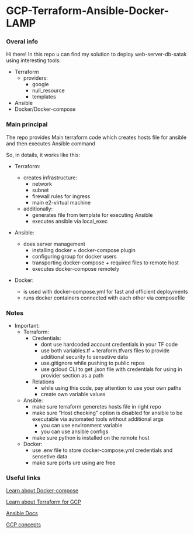 # GCP-Terraform-Ansible-Docker-LAMP
### Overal info ###
Hi there!
In this repo u can find my solution to deploy web-server-db-satak using interesting tools:
- Terraform
  - providers:
    - google
    - null_resource
    - templates
- Ansible 
- Docker/Docker-compose

### Main principal ###

The repo provides Main terraform code which creates hosts file for ansible and then executes Ansible command

So, in details, it works like this:

- Terraform:
  - creates infrastructure:
    - network
    - subnet
    - firewall rules for ingress
    - main e2-virtual machine
  - additionally:
    - generates file from template for executing Ansible
    - executes ansible via local_exec
    
- Ansible:
  - does server management
    - installing docker + docker-compose plugin
    - configuring group for docker users
    - transporting docker-compose + required files to remote host
    - executes docker-compose remotely
    
- Docker:
  - is used with docker-compose.yml for fast and officient deployments
  - runs docker containers connected with each other via composefile
  
### Notes ###
- Important:
  - Terraform:
    - Credentials:
      - dont use hardcoded account credentials in your TF code
      - use both variables.tf + teraform.tfvars files to provide additional security to sensetive data
      - use.gitignore while pushing to public repos
      - use gcloud CLI to get .json file with credentials for using in provider section as a path
    - Relations 
      - while using this code, pay attention to use your own paths
      - create own variable values
  - Ansible:
    - make sure terraform generetes hosts file in right repo
    - make sure "Host checking" option is disabled for ansible to be executable via automated tools without additional args
      - you can use environment variable
      - you can use ansible configs
    - make sure python is installed on the remote host
  - Docker:
    - use .env file to store docker-compose.yml credentials and sensetive data
    - make sure ports ure using are free
    
    
### Useful links ###
[Learn about Docker-compose](https://docs.docker.com/compose/)

[Learn about Terraform for GCP](https://registry.terraform.io/providers/hashicorp/google/latest/docs)

[Ansible Docs](https://docs.ansible.com/)

[GCP concepts](https://cloud.google.com/docs)
    
      
      
      
      



